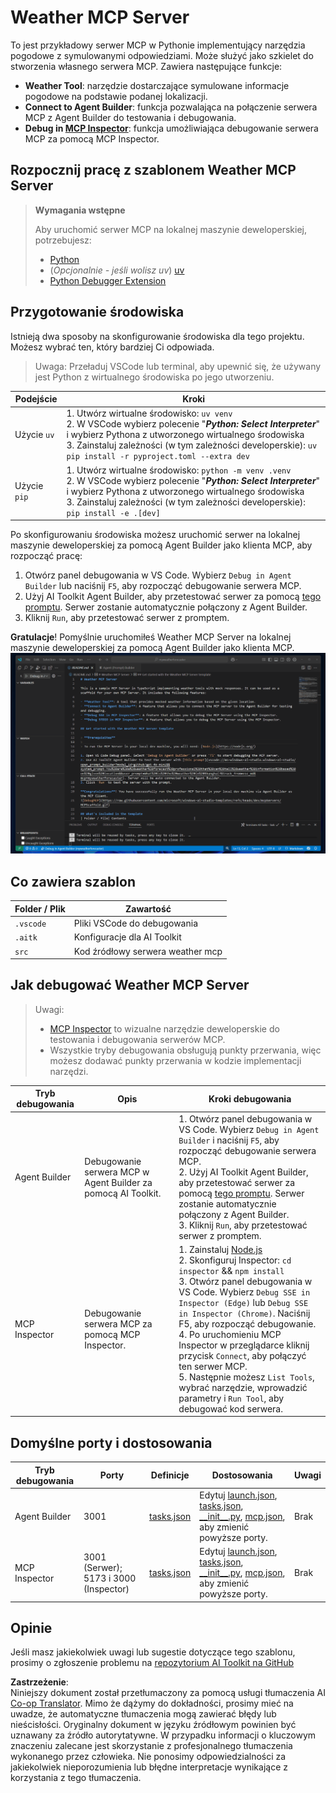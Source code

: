 <!--
CO_OP_TRANSLATOR_METADATA:
{
  "original_hash": "999c5e7623c1e2d5e5a07c2feb39eb67",
  "translation_date": "2025-07-14T08:27:42+00:00",
  "source_file": "10-StreamliningAIWorkflowsBuildingAnMCPServerWithAIToolkit/lab3/code/weather_mcp/README.md",
  "language_code": "pl"
}
-->
# Weather MCP Server

To jest przykładowy serwer MCP w Pythonie implementujący narzędzia pogodowe z symulowanymi odpowiedziami. Może służyć jako szkielet do stworzenia własnego serwera MCP. Zawiera następujące funkcje:

- **Weather Tool**: narzędzie dostarczające symulowane informacje pogodowe na podstawie podanej lokalizacji.
- **Connect to Agent Builder**: funkcja pozwalająca na połączenie serwera MCP z Agent Builder do testowania i debugowania.
- **Debug in [MCP Inspector](https://github.com/modelcontextprotocol/inspector)**: funkcja umożliwiająca debugowanie serwera MCP za pomocą MCP Inspector.

## Rozpocznij pracę z szablonem Weather MCP Server

> **Wymagania wstępne**
>
> Aby uruchomić serwer MCP na lokalnej maszynie deweloperskiej, potrzebujesz:
>
> - [Python](https://www.python.org/)
> - (*Opcjonalnie - jeśli wolisz uv*) [uv](https://github.com/astral-sh/uv)
> - [Python Debugger Extension](https://marketplace.visualstudio.com/items?itemName=ms-python.debugpy)

## Przygotowanie środowiska

Istnieją dwa sposoby na skonfigurowanie środowiska dla tego projektu. Możesz wybrać ten, który bardziej Ci odpowiada.

> Uwaga: Przeładuj VSCode lub terminal, aby upewnić się, że używany jest Python z wirtualnego środowiska po jego utworzeniu.

| Podejście | Kroki |
| --------- | ----- |
| Użycie `uv` | 1. Utwórz wirtualne środowisko: `uv venv` <br>2. W VSCode wybierz polecenie "***Python: Select Interpreter***" i wybierz Pythona z utworzonego wirtualnego środowiska <br>3. Zainstaluj zależności (w tym zależności developerskie): `uv pip install -r pyproject.toml --extra dev` |
| Użycie `pip` | 1. Utwórz wirtualne środowisko: `python -m venv .venv` <br>2. W VSCode wybierz polecenie "***Python: Select Interpreter***" i wybierz Pythona z utworzonego wirtualnego środowiska <br>3. Zainstaluj zależności (w tym zależności developerskie): `pip install -e .[dev]` |

Po skonfigurowaniu środowiska możesz uruchomić serwer na lokalnej maszynie deweloperskiej za pomocą Agent Builder jako klienta MCP, aby rozpocząć pracę:
1. Otwórz panel debugowania w VS Code. Wybierz `Debug in Agent Builder` lub naciśnij `F5`, aby rozpocząć debugowanie serwera MCP.
2. Użyj AI Toolkit Agent Builder, aby przetestować serwer za pomocą [tego promptu](../../../../../../../../../../open_prompt_builder). Serwer zostanie automatycznie połączony z Agent Builder.
3. Kliknij `Run`, aby przetestować serwer z promptem.

**Gratulacje**! Pomyślnie uruchomiłeś Weather MCP Server na lokalnej maszynie deweloperskiej za pomocą Agent Builder jako klienta MCP.  
![DebugMCP](https://raw.githubusercontent.com/microsoft/windows-ai-studio-templates/refs/heads/dev/mcpServers/mcp_debug.gif)

## Co zawiera szablon

| Folder / Plik | Zawartość                                  |
| ------------- | ------------------------------------------ |
| `.vscode`     | Pliki VSCode do debugowania                |
| `.aitk`       | Konfiguracje dla AI Toolkit                 |
| `src`         | Kod źródłowy serwera weather mcp            |

## Jak debugować Weather MCP Server

> Uwagi:
> - [MCP Inspector](https://github.com/modelcontextprotocol/inspector) to wizualne narzędzie deweloperskie do testowania i debugowania serwerów MCP.
> - Wszystkie tryby debugowania obsługują punkty przerwania, więc możesz dodawać punkty przerwania w kodzie implementacji narzędzi.

| Tryb debugowania | Opis | Kroki debugowania |
| ---------------- | ----- | ----------------- |
| Agent Builder | Debugowanie serwera MCP w Agent Builder za pomocą AI Toolkit. | 1. Otwórz panel debugowania w VS Code. Wybierz `Debug in Agent Builder` i naciśnij `F5`, aby rozpocząć debugowanie serwera MCP.<br>2. Użyj AI Toolkit Agent Builder, aby przetestować serwer za pomocą [tego promptu](../../../../../../../../../../open_prompt_builder). Serwer zostanie automatycznie połączony z Agent Builder.<br>3. Kliknij `Run`, aby przetestować serwer z promptem. |
| MCP Inspector | Debugowanie serwera MCP za pomocą MCP Inspector. | 1. Zainstaluj [Node.js](https://nodejs.org/)<br>2. Skonfiguruj Inspector: `cd inspector` && `npm install` <br>3. Otwórz panel debugowania w VS Code. Wybierz `Debug SSE in Inspector (Edge)` lub `Debug SSE in Inspector (Chrome)`. Naciśnij F5, aby rozpocząć debugowanie.<br>4. Po uruchomieniu MCP Inspector w przeglądarce kliknij przycisk `Connect`, aby połączyć ten serwer MCP.<br>5. Następnie możesz `List Tools`, wybrać narzędzie, wprowadzić parametry i `Run Tool`, aby debugować kod serwera.<br> |

## Domyślne porty i dostosowania

| Tryb debugowania | Porty | Definicje | Dostosowania | Uwagi |
| ---------------- | ----- | --------- | ------------ | ----- |
| Agent Builder | 3001 | [tasks.json](../../../../../../10-StreamliningAIWorkflowsBuildingAnMCPServerWithAIToolkit/lab3/code/weather_mcp/.vscode/tasks.json) | Edytuj [launch.json](../../../../../../10-StreamliningAIWorkflowsBuildingAnMCPServerWithAIToolkit/lab3/code/weather_mcp/.vscode/launch.json), [tasks.json](../../../../../../10-StreamliningAIWorkflowsBuildingAnMCPServerWithAIToolkit/lab3/code/weather_mcp/.vscode/tasks.json), [\_\_init\_\_.py](../../../../../../10-StreamliningAIWorkflowsBuildingAnMCPServerWithAIToolkit/lab3/code/weather_mcp/src/__init__.py), [mcp.json](../../../../../../10-StreamliningAIWorkflowsBuildingAnMCPServerWithAIToolkit/lab3/code/weather_mcp/.aitk/mcp.json), aby zmienić powyższe porty. | Brak |
| MCP Inspector | 3001 (Serwer); 5173 i 3000 (Inspector) | [tasks.json](../../../../../../10-StreamliningAIWorkflowsBuildingAnMCPServerWithAIToolkit/lab3/code/weather_mcp/.vscode/tasks.json) | Edytuj [launch.json](../../../../../../10-StreamliningAIWorkflowsBuildingAnMCPServerWithAIToolkit/lab3/code/weather_mcp/.vscode/launch.json), [tasks.json](../../../../../../10-StreamliningAIWorkflowsBuildingAnMCPServerWithAIToolkit/lab3/code/weather_mcp/.vscode/tasks.json), [\_\_init\_\_.py](../../../../../../10-StreamliningAIWorkflowsBuildingAnMCPServerWithAIToolkit/lab3/code/weather_mcp/src/__init__.py), [mcp.json](../../../../../../10-StreamliningAIWorkflowsBuildingAnMCPServerWithAIToolkit/lab3/code/weather_mcp/.aitk/mcp.json), aby zmienić powyższe porty. | Brak |

## Opinie

Jeśli masz jakiekolwiek uwagi lub sugestie dotyczące tego szablonu, prosimy o zgłoszenie problemu na [repozytorium AI Toolkit na GitHub](https://github.com/microsoft/vscode-ai-toolkit/issues)

**Zastrzeżenie**:  
Niniejszy dokument został przetłumaczony za pomocą usługi tłumaczenia AI [Co-op Translator](https://github.com/Azure/co-op-translator). Mimo że dążymy do dokładności, prosimy mieć na uwadze, że automatyczne tłumaczenia mogą zawierać błędy lub nieścisłości. Oryginalny dokument w języku źródłowym powinien być uznawany za źródło autorytatywne. W przypadku informacji o kluczowym znaczeniu zalecane jest skorzystanie z profesjonalnego tłumaczenia wykonanego przez człowieka. Nie ponosimy odpowiedzialności za jakiekolwiek nieporozumienia lub błędne interpretacje wynikające z korzystania z tego tłumaczenia.